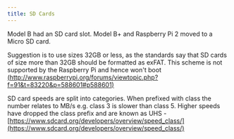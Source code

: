 ```yaml
---
title: SD Cards
---
```


Model B had an SD card slot. Model B+ and Raspberry Pi 2 moved to a Micro SD card.

Suggestion is to use sizes 32GB or less, as the standards say that SD cards of size more than 32GB should be formatted as exFAT. This scheme is not supported by the Raspberry Pi and hence won't boot [(http://www.raspberrypi.org/forums/viewtopic.php?f=91&t=83220&p=588601#p588601)](http://www.raspberrypi.org/forums/viewtopic.php?f=91&t=83220&p=588601#p588601)

SD card speeds are split into categories. When prefixed with class the number relates to MB/s e.g. class 3 is slower than class 5. Higher speeds have dropped the class prefix and are known as UHS - [https://www.sdcard.org/developers/overview/speed_class/](https://www.sdcard.org/developers/overview/speed_class/)